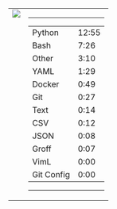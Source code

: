 
<table><tr>
<td valign="top">
  <img src="https://wakatime.com/share/@Aperture/0cd21d5d-ac4f-458d-9c71-d06f479c1297.png" />
</td>

<td valign="top">
  <hr>
  <table>
    <tr><td>Python</td><td>12:55</td></tr><tr><td>Bash</td><td>7:26</td></tr><tr><td>Other</td><td>3:10</td></tr><tr><td>YAML</td><td>1:29</td></tr><tr><td>Docker</td><td>0:49</td></tr><tr><td>Git</td><td>0:27</td></tr><tr><td>Text</td><td>0:14</td></tr><tr><td>CSV</td><td>0:12</td></tr><tr><td>JSON</td><td>0:08</td></tr><tr><td>Groff</td><td>0:07</td></tr><tr><td>VimL</td><td>0:00</td></tr><tr><td>Git Config</td><td>0:00</td></tr>
  </table>
  <hr>
</td>
</tr></table>

